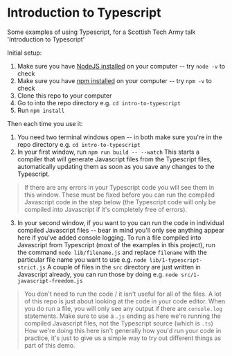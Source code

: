 # Introduction to Typescript

Some examples of using Typescript, for a Scottish Tech Army talk 'Introduction to Typescript'

Initial setup:

1. Make sure you have [NodeJS installed](https://nodejs.dev/en/learn/how-to-install-nodejs/) on your computer -- try `node -v` to check
2. Make sure you have [npm installed](https://docs.npmjs.com/downloading-and-installing-node-js-and-npm) on your computer -- try `npm -v` to check
3. Clone this repo to your computer
4. Go to into the repo directory e.g. `cd intro-to-typescript`
5. Run `npm install`

Then each time you use it:

1. You need two terminal windows open -- in both make sure you're in the repo directory e.g. `cd intro-to-typescript`
2. In your first window, run `npm run build -- --watch`  This starts a compiler that will generate Javascript files from the Typescript files, automatically updating them as soon as you save any changes to the Typescript.

  > If there are any errors in your Typescript code you will see them in this window.  These must be fixed before you can run the compiled Javascript code in the step below (the Typescript code will only be compiled into Javascript if it's completely free of errors).

3. In your second window, if you want to you can run the code in individual compiled Javascript files -- bear in mind you'll only see anything appear here if you've added console logging.  To run a file compiled into Javascript from Typescript (most of the examples in this project), run the command `node lib/filename.js` and replace `filename` with the particular file name you want to use e.g. `node lib/1-typescript-strict.js`  A couple of files in the `src` directory are just written in Javascript already, you can run those by doing e.g. `node src/1-javascript-freedom.js`

  > You don't need to run the code / it isn't useful for all of the files.  A lot of this repo is just about looking at the code in your code editor.  When you do run a file, you will only see any output if there are `console.log` statements.
  > Make sure to use a `.js` ending as here we're running the compiled Javascript files, not the Typescript source (which is `.ts`)
  > How we're doing this here isn't generally how you'd run your code in practice, it's just to give us a simple way to try out different things as part of this demo.
